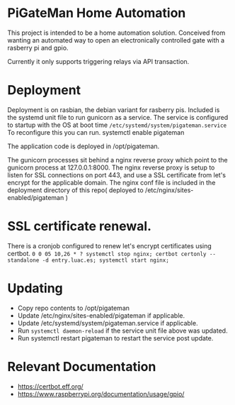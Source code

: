 # PiGateMan Home Automation

This project is intended to be a home automation solution. Conceived from wanting an automated way to open an electronically controlled gate with a rasberry pi and gpio.

Currently it only supports triggering relays via API transaction.

# Deployment
Deployment is on rasbian, the debian variant for rasberry pis.
Included is the systemd unit file to run gunicorn as a service. The service is configured to startup with the OS at boot time
`/etc/systemd/system/pigateman.service`
To reconfigure this you can run.
systemctl enable pigateman

The application code is deployed in /opt/pigateman.

The gunicorn processes sit behind a nginx reverse proxy which point to the gunicorn process at 127.0.0.1:8000.
The nginx reverse proxy is setup to listen for SSL connections on port 443, and use a SSL certificate from let's encrypt for the applicable domain.
The nginx conf file is included in the deployment directory of this repo( deployed to /etc/nginx/sites-enabled/pigateman )


# SSL certificate renewal. 
There is a cronjob configured to renew let's encrypt certificates using certbot.
`0 0 05 10,26 * ? systemctl stop nginx; certbot certonly --standalone -d entry.luac.es; systemctl start nginx;`

# Updating
- Copy repo contents to /opt/pigateman
- Update /etc/nginx/sites-enabled/pigateman if applicable.
- Update /etc/systemd/system/pigateman.service if applicable.
- Run `systemctl daemon-reload` if the service unit file above was updated.
- Run systemctl restart pigateman to restart the service post update.


# Relevant Documentation
- https://certbot.eff.org/
- https://www.raspberrypi.org/documentation/usage/gpio/